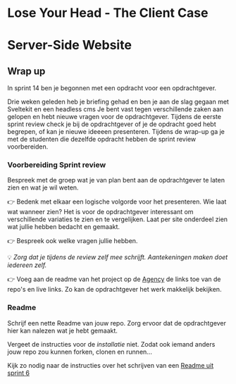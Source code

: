 # Lose Your Head - The Client Case

# Server-Side Website

## Wrap up

In sprint 14 ben je begonnen met een opdracht voor een opdrachtgever. 

Drie weken geleden heb je briefing gehad en ben je aan de slag gegaan met Sveltekit en een headless cms
Je bent vast tegen verschillende zaken aan gelopen en hebt nieuwe vragen voor de opdrachtgever. Tijdens de eerste sprint review check je bij de opdrachtgever of je de opdracht goed hebt begrepen, of kan je nieuwe ideeeen presenteren. Tijdens de wrap-up ga je met de studenten die dezelfde opdracht hebben de sprint review voorbereiden.

### Voorbereiding Sprint review

Bespreek met de groep wat je van plan bent aan de opdrachtgever te laten zien en wat je wil weten.

👉 Bedenk met elkaar een logische volgorde voor het presenteren. Wie laat wat wanneer zien? Het is voor de opdrachtgever interessant om verschillende variaties te zien en te vergelijken. Laat per site onderdeel zien wat jullie hebben bedacht en gemaakt.

👉 Bespreek ook welke vragen jullie hebben. 

💡 *Zorg dat je tijdens de review zelf mee schrijft. Aantekeningen maken doet iedereen zelf.*

👉 Voeg aan de readme van het project op de [Agency](https://github.com/fdnd-agency) de links toe van de repo's en live links. Zo kan de opdrachtgever het werk makkelijk bekijken.


### Readme

Schrijf een nette Readme van jouw repo. Zorg ervoor dat de opdrachtgever hier kan nalezen wat je hebt gemaakt.

Vergeet de instructies voor de *installatie* niet. Zodat ook iemand anders jouw repo zou kunnen forken, clonen en runnen...

Kijk zo nodig naar de instructies over het schrijven van een [Readme uit sprint 6](https://github.com/fdnd-task/the-startup-responsive-interactive-website/blob/main/docs/wrap-up.md#readme-schrijven)
